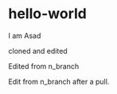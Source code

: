 # hello-world
I am Asad

cloned and edited


Edited from n_branch

Edit from n_branch after a pull.
